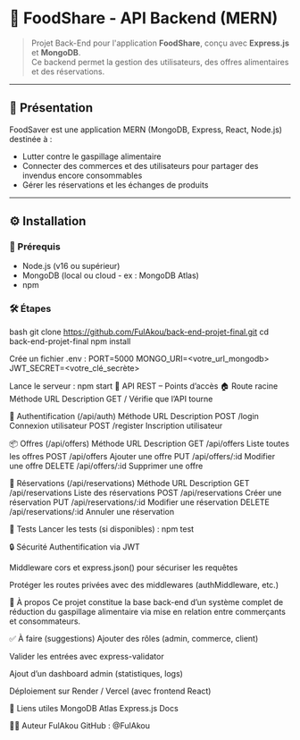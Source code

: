 # 🧠 FoodShare - API Backend (MERN)

> Projet Back-End pour l'application **FoodShare**, conçu avec **Express.js** et **MongoDB**.  
> Ce backend permet la gestion des utilisateurs, des offres alimentaires et des réservations.

------------------------------------------------------------------

## 🚀 Présentation

FoodSaver est une application MERN (MongoDB, Express, React, Node.js) destinée à :

- Lutter contre le gaspillage alimentaire
- Connecter des commerces et des utilisateurs pour partager des invendus encore consommables
- Gérer les réservations et les échanges de produits

------------------------------------------------------------------




## ⚙️ Installation

### 🔧 Prérequis

- Node.js (v16 ou supérieur)
- MongoDB (local ou cloud - ex : MongoDB Atlas)
- npm

### 🛠 Étapes


bash
git clone https://github.com/FulAkou/back-end-projet-final.git
cd back-end-projet-final
npm install

Crée un fichier .env :
PORT=5000
MONGO_URI=<votre_url_mongodb>
JWT_SECRET=<votre_clé_secrète>


Lance le serveur :
npm start
🔌 API REST – Points d’accès
🏠 Route racine
Méthode	URL	Description
GET	/	Vérifie que l’API tourne

🔐 Authentification (/api/auth)
Méthode	URL	Description
POST	/login	Connexion utilisateur
POST	/register	Inscription utilisateur

📦 Offres (/api/offers)
Méthode	URL	Description
GET	/api/offers	Liste toutes les offres
POST	/api/offers	Ajouter une offre
PUT	/api/offers/:id	Modifier une offre
DELETE	/api/offers/:id	Supprimer une offre

📅 Réservations (/api/reservations)
Méthode	URL	Description
GET	/api/reservations	Liste des réservations
POST	/api/reservations	Créer une réservation
PUT	/api/reservations/:id	Modifier une réservation
DELETE	/api/reservations/:id	Annuler une réservation

🧪 Tests
Lancer les tests (si disponibles) :
npm test

🔒 Sécurité
Authentification via JWT

Middleware cors et express.json() pour sécuriser les requêtes

Protéger les routes privées avec des middlewares (authMiddleware, etc.)

📘 À propos
Ce projet constitue la base back-end d’un système complet de réduction du gaspillage alimentaire via mise en relation entre commerçants et consommateurs.

✅ À faire (suggestions)
Ajouter des rôles (admin, commerce, client)

Valider les entrées avec express-validator

Ajout d’un dashboard admin (statistiques, logs)

Déploiement sur Render / Vercel (avec frontend React)

📎 Liens utiles
MongoDB Atlas
Express.js Docs

🧑‍💻 Auteur
FulAkou
GitHub : @FulAkou
